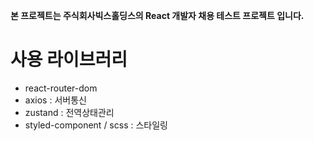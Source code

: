 **본 프로젝트는 주식회사빅스홀딩스의 React 개발자 채용 테스트 프로젝트 입니다.**

# 사용 라이브러리

- react-router-dom
- axios : 서버통신
- zustand : 전역상태관리
- styled-component / scss : 스타일링

